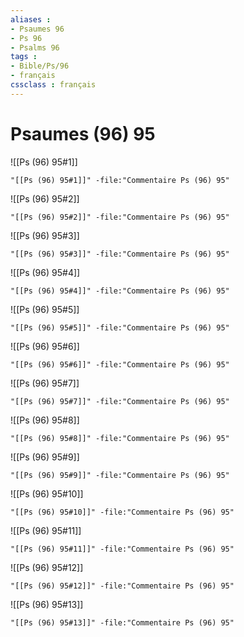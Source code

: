 ```yaml
---
aliases : 
- Psaumes 96
- Ps 96
- Psalms 96
tags : 
- Bible/Ps/96
- français
cssclass : français
---
```


# Psaumes (96) 95

![[Ps (96) 95#1]]

```query
"[[Ps (96) 95#1]]" -file:"Commentaire Ps (96) 95"
```

![[Ps (96) 95#2]]

```query
"[[Ps (96) 95#2]]" -file:"Commentaire Ps (96) 95"
```

![[Ps (96) 95#3]]

```query
"[[Ps (96) 95#3]]" -file:"Commentaire Ps (96) 95"
```

![[Ps (96) 95#4]]

```query
"[[Ps (96) 95#4]]" -file:"Commentaire Ps (96) 95"
```

![[Ps (96) 95#5]]

```query
"[[Ps (96) 95#5]]" -file:"Commentaire Ps (96) 95"
```

![[Ps (96) 95#6]]

```query
"[[Ps (96) 95#6]]" -file:"Commentaire Ps (96) 95"
```

![[Ps (96) 95#7]]

```query
"[[Ps (96) 95#7]]" -file:"Commentaire Ps (96) 95"
```

![[Ps (96) 95#8]]

```query
"[[Ps (96) 95#8]]" -file:"Commentaire Ps (96) 95"
```

![[Ps (96) 95#9]]

```query
"[[Ps (96) 95#9]]" -file:"Commentaire Ps (96) 95"
```

![[Ps (96) 95#10]]

```query
"[[Ps (96) 95#10]]" -file:"Commentaire Ps (96) 95"
```

![[Ps (96) 95#11]]

```query
"[[Ps (96) 95#11]]" -file:"Commentaire Ps (96) 95"
```

![[Ps (96) 95#12]]

```query
"[[Ps (96) 95#12]]" -file:"Commentaire Ps (96) 95"
```

![[Ps (96) 95#13]]

```query
"[[Ps (96) 95#13]]" -file:"Commentaire Ps (96) 95"
```


